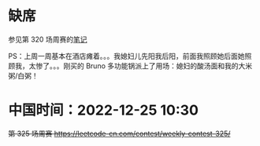 
# 缺席

参见第 320 场周赛的[笔记](../320-absent-18-tj/README.md)

PS：上周一周基本在酒店瘫着。。。我媳妇儿先阳我后阳，前面我照顾她后面她照顾我，太惨了。。。刚买的 Bruno 多功能锅派上了用场：媳妇的酸汤面和我的大米粥/白粥！

# 中国时间：2022-12-25 10:30

~~第 325 场周赛 https://leetcode-cn.com/contest/weekly-contest-325/~~

